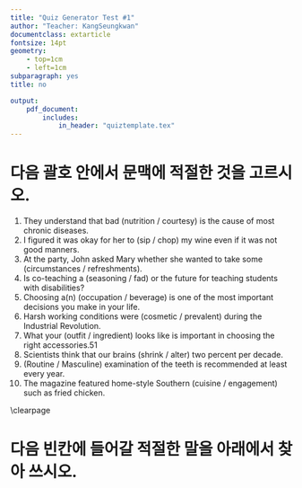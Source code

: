 ```yaml
---
title: "Quiz Generator Test #1"
author: "Teacher: KangSeungkwan"
documentclass: extarticle
fontsize: 14pt
geometry:
	- top=1cm
	- left=1cm
subparagraph: yes
title: no

output:
	pdf_document:
		includes:
			in_header: "quiztemplate.tex"
---
```


# 다음 괄호 안에서 문맥에 적절한 것을 고르시오.

1. They understand that bad (nutrition / courtesy) is the cause of most chronic diseases.
2. I figured it was okay for her to (sip / chop) my wine even if it was not good manners.
3. At the party, John asked Mary whether she wanted to take some (circumstances / refreshments).
4. Is co-teaching a (seasoning / fad) or the future for teaching students with disabilities?
5. Choosing a(n) (occupation / beverage) is one of the most important decisions you make in your
life.
6. Harsh working conditions were (cosmetic / prevalent) during the Industrial Revolution.
7. What your (outfit / ingredient) looks like is important in choosing the right accessories.51
8. Scientists think that our brains (shrink / alter) two percent per decade.
9. (Routine / Masculine) examination of the teeth is recommended at least every year.
10. The magazine featured home-style Southern (cuisine / engagement) such as fried chicken.

\clearpage

# 다음 빈칸에 들어갈 적절한 말을 아래에서 찾아 쓰시오.

